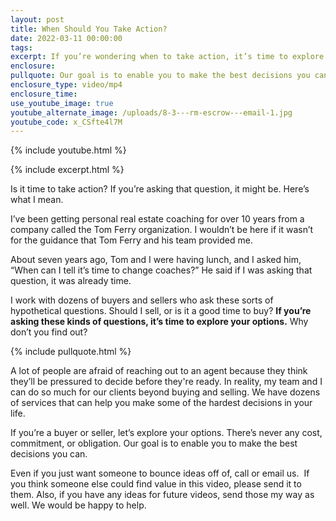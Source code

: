 ```yaml
---
layout: post
title: When Should You Take Action?
date: 2022-03-11 00:00:00
tags:
excerpt: If you’re wondering when to take action, it’s time to explore your options.
enclosure:
pullquote: Our goal is to enable you to make the best decisions you can.
enclosure_type: video/mp4
enclosure_time:
use_youtube_image: true
youtube_alternate_image: /uploads/8-3---rm-escrow---email-1.jpg
youtube_code: x_CSfte4l7M
---
```

{% include youtube.html %}

{% include excerpt.html %}

Is it time to take action? If you’re asking that question, it might be. Here’s what I mean.

I’ve been getting personal real estate coaching for over 10 years from a company called the Tom Ferry organization. I wouldn’t be here if it wasn’t for the guidance that Tom Ferry and his team provided me.

About seven years ago, Tom and I were having lunch, and I asked him, “When can I tell it’s time to change coaches?” He said if I was asking that question, it was already time.

I work with dozens of buyers and sellers who ask these sorts of hypothetical questions. Should I sell, or is it a good time to buy? **If you’re asking these kinds of questions, it’s time to explore your options.** Why don’t you find out?

{% include pullquote.html %}

A lot of people are afraid of reaching out to an agent because they think they’ll be pressured to decide before they're ready. In reality, my team and I can do so much for our clients beyond buying and selling. We have dozens of services that can help you make some of the hardest decisions in your life.

If you’re a buyer or seller, let’s explore your options. There’s never any cost, commitment, or obligation. Our goal is to enable you to make the best decisions you can.

Even if you just want someone to bounce ideas off of, call or email us.&nbsp; If you think someone else could find value in this video, please send it to them. Also, if you have any ideas for future videos, send those my way as well. We would be happy to help.
